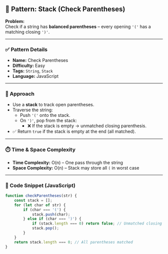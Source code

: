 ## 🧩 Pattern: Stack (Check Parentheses)

**Problem:**  
Check if a string has **balanced parentheses** – every opening `'('` has a matching closing `')'`.

---

### ✅ Pattern Details

- **Name:** Check Parentheses  
- **Difficulty:** Easy  
- **Tags:** `String`, `Stack`  
- **Language:** JavaScript  

---

### 🧠 Approach

- Use a **stack** to track open parentheses.
- Traverse the string:
  - Push `'('` onto the stack.
  - On `')'`, pop from the stack:
    - ❌ If the stack is empty → unmatched closing parenthesis.
- ✅ Return `true` if the stack is empty at the end (all matched).

---

### ⏱️ Time & Space Complexity

- **Time Complexity:** O(n) – One pass through the string  
- **Space Complexity:** O(n) – Stack may store all `(` in worst case

---

### 📎 Code Snippet (JavaScript)

```js
function checkParentheses(str) {
    const stack = [];
    for (let char of str) {
        if (char === '(') {
            stack.push(char);
        } else if (char === ')') {
            if (stack.length === 0) return false; // Unmatched closing parenthesis
            stack.pop();
        }
    }
    return stack.length === 0; // All parentheses matched
}
